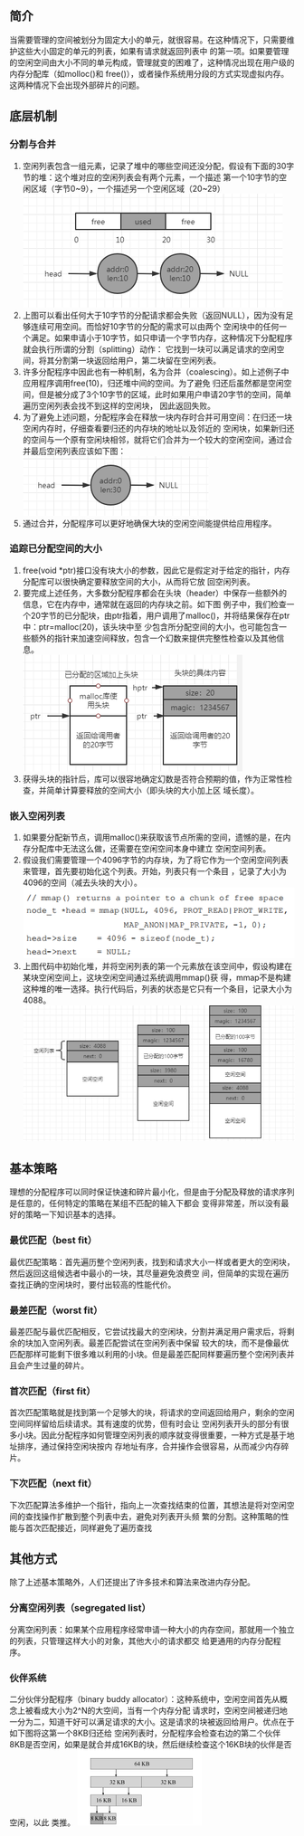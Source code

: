 ## 简介
当需要管理的空间被划分为固定大小的单元，就很容易。在这种情况下，只需要维护这些大小固定的单元的列表，如果有请求就返回列表中
的第一项。如果要管理的空闲空间由大小不同的单元构成，管理就变的困难了，这种情况出现在用户级的内存分配库（如molloc()和
free()），或者操作系统用分段的方式实现虚拟内存。这两种情况下会出现外部碎片的问题。
## 底层机制
### 分割与合并
1. 空闲列表包含一组元素，记录了堆中的哪些空间还没分配，假设有下面的30字节的堆：这个堆对应的空闲列表会有两个元素，一个描述
第一个10字节的空闲区域（字节0~9），一个描述另一个空闲区域（20~29）      
![img](./img/img11.jpg)     
1. 上图可以看出任何大于10字节的分配请求都会失败（返回NULL），因为没有足够连续可用空间。而恰好10字节的分配的需求可以由两个
空闲块中的任何一个满足。如果申请小于10字节，如只申请一个字节内存，这种情况下分配程序就会执行所谓的分割（splitting）动作：
它找到一块可以满足请求的空闲空间，将其分割第一块返回给用户，第二块留在空闲列表。
1. 许多分配程序中因此也有一种机制，名为合并（coalescing）。如上述例子中应用程序调用free(10)，归还堆中间的空间。为了避免
归还后虽然都是空闲空间，但是被分成了3个10字节的区域，此时如果用户申请20字节的空间，简单遍历空闲列表会找不到这样的空闲块，
因此返回失败。
1. 为了避免上述问题，分配程序会在释放一块内存时合并可用空间：在归还一块空闲内存时，仔细查看要归还的内存块的地址以及邻近的
空闲块，如果新归还的空间与一个原有空闲块相邻，就将它们合并为一个较大的空闲空间，通过合并最后空闲列表应该如下图：        
![img.png](./img/img12.png)     
1. 通过合并，分配程序可以更好地确保大块的空闲空间能提供给应用程序。
### 追踪已分配空间的大小
1. free(void *ptr)接口没有块大小的参数，因此它是假定对于给定的指针，内存分配库可以很快确定要释放空间的大小，从而将它放
回空闲列表。
1. 要完成上述任务，大多数分配程序都会在头块（header）中保存一些额外的信息，它在内存中，通常就在返回的内存块之前。如下图
例子中，我们检查一个20字节的已分配块，由ptr指着，用户调用了malloc()，并将结果保存在ptr中：ptr=malloc(20)，该头块中至
少包含所分配空间的大小，也可能包含一些额外的指针来加速空间释放，包含一个幻数来提供完整性检查以及其他信息。       
![img.png](./img/img13.png)     
1. 获得头块的指针后，库可以很容地确定幻数是否符合预期的值，作为正常性检查，并简单计算要释放的空间大小（即头块的大小加上区
域长度）。
### 嵌入空闲列表
1. 如果要分配新节点，调用malloc()来获取该节点所需的空间，遗憾的是，在内存分配库中无法这么做，还需要在空闲空间本身中建立
空闲空间列表。
1. 假设我们需要管理一个4096字节的内存块，为了将它作为一个空闲空间列表来管理，首先要初始化这个列表。开始，列表只有一个条目
，记录了大小为4096的空间（减去头块的大小）。
![img.png](./img/img14.png)     
1. 上图代码中初始化堆，并将空闲列表的第一个元素放在该空间中，假设构建在某块空闲空间上，这块空闲空间通过系统调用mmap()获
得，mmap不是构建这种堆的唯一选择。执行代码后，列表的状态是它只有一个条目，记录大小为4088。       
![img_1.png](./img/img15.png)       
## 基本策略
理想的分配程序可以同时保证快速和碎片最小化，但是由于分配及释放的请求序列是任意的，任何特定的策略在某组不匹配的输入下都会
变得非常差，所以没有最好的策略一下知识基本的选择。
### 最优匹配（best fit）
最优匹配策略：首先遍历整个空闲列表，找到和请求大小一样或者更大的空闲块，然后返回这组候选者中最小的一块，其尽量避免浪费空
间，但简单的实现在遍历查找正确的空闲块时，要付出较高的性能代价。
### 最差匹配（worst fit）
最差匹配与最优匹配相反，它尝试找最大的空闲块，分割并满足用户需求后，将剩余的块加入空闲列表。最差匹配尝试在空闲列表中保留
较大的块，而不是像最优匹配那样可能剩下很多难以利用的小块。但是最差匹配同样要遍历整个空闲列表并且会产生过量的碎片。
### 首次匹配（first fit）
首次匹配策略就是找到第一个足够大的块，将请求的空间返回给用户，剩余的空闲空间同样留给后续请求。其有速度的优势，但有时会让
空闲列表开头的部分有很多小块。因此分配程序如何管理空闲列表的顺序就变得很重要，一种方式是基于地址排序，通过保持空闲块按内
存地址有序，合并操作会很容易，从而减少内存碎片。
### 下次匹配（next fit）
下次匹配算法多维护一个指针，指向上一次查找结束的位置，其想法是将对空闲空间的查找操作扩散到整个列表中去，避免对列表开头频
繁的分割。这种策略的性能与首次匹配接近，同样避免了遍历查找
## 其他方式
除了上述基本策略外，人们还提出了许多技术和算法来改进内存分配。
### 分离空闲列表（segregated list）
分离空闲列表：如果某个应用程序经常申请一种大小的内存空间，那就用一个独立的列表，只管理这样大小的对象，其他大小的请求都交
给更通用的内存分配程序。
### 伙伴系统
二分伙伴分配程序（binary buddy allocator）：这种系统中，空闲空间首先从概念上被看成大小为2^N的大空间，当有一个内存分配
请求时，空闲空间被递归地一分为二，知道干好可以满足请求的大小。这是请求的块被返回给用户。优点在于如下图将这第一个8KB归还给
空闲列表时，分配程序会检查右边的第二个伙伴8KB是否空闲，如果是就合并成16KB的块，然后继续检查这个16KB块的伙伴是否空闲，以此
类推。
![img.png](./img/img16.png)
